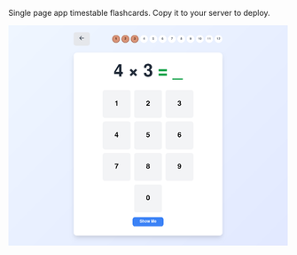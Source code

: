Single page app timestable flashcards. Copy it to your server to deploy.

![Screenshot of the app](./screenshot.png)
